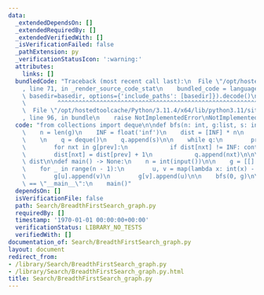 ```yaml
---
data:
  _extendedDependsOn: []
  _extendedRequiredBy: []
  _extendedVerifiedWith: []
  _isVerificationFailed: false
  _pathExtension: py
  _verificationStatusIcon: ':warning:'
  attributes:
    links: []
  bundledCode: "Traceback (most recent call last):\n  File \"/opt/hostedtoolcache/Python/3.11.4/x64/lib/python3.11/site-packages/onlinejudge_verify/documentation/build.py\"\
    , line 71, in _render_source_code_stat\n    bundled_code = language.bundle(stat.path,\
    \ basedir=basedir, options={'include_paths': [basedir]}).decode()\n          \
    \         ^^^^^^^^^^^^^^^^^^^^^^^^^^^^^^^^^^^^^^^^^^^^^^^^^^^^^^^^^^^^^^^^^^^^^^^^^^^^^^^^^\n\
    \  File \"/opt/hostedtoolcache/Python/3.11.4/x64/lib/python3.11/site-packages/onlinejudge_verify/languages/python.py\"\
    , line 96, in bundle\n    raise NotImplementedError\nNotImplementedError\n"
  code: "from collections import deque\n\ndef bfs(n: int, g:list, s: int) -> list:\n\
    \    n = len(g)\n    INF = float('inf')\n    dist = [INF] * n\n    dist[s] = 0\n\
    \    \n    q = deque()\n    q.append(s)\n\n    while q:\n        prev = q.popleft()\n\
    \        for nxt in g[prev]:\n            if dist[nxt] != INF: continue\n    \
    \        dist[nxt] = dist[prev] + 1\n            q.append(nxt)\n\n\n    return\
    \ dist\n\ndef main() -> None:\n    n = int(input())\n\n    g = [[] for _ in range(n)]\n\
    \    for _ in range(n - 1):\n        u, v = map(lambda x: int(x) - 1, input().split())\n\
    \        g[u].append(v)\n        g[v].append(u)\n\n    bfs(0, g)\n\n\n\nif __name__\
    \ == \"__main__\":\n    main()"
  dependsOn: []
  isVerificationFile: false
  path: Search/BreadthFirstSearch_graph.py
  requiredBy: []
  timestamp: '1970-01-01 00:00:00+00:00'
  verificationStatus: LIBRARY_NO_TESTS
  verifiedWith: []
documentation_of: Search/BreadthFirstSearch_graph.py
layout: document
redirect_from:
- /library/Search/BreadthFirstSearch_graph.py
- /library/Search/BreadthFirstSearch_graph.py.html
title: Search/BreadthFirstSearch_graph.py
---
```

